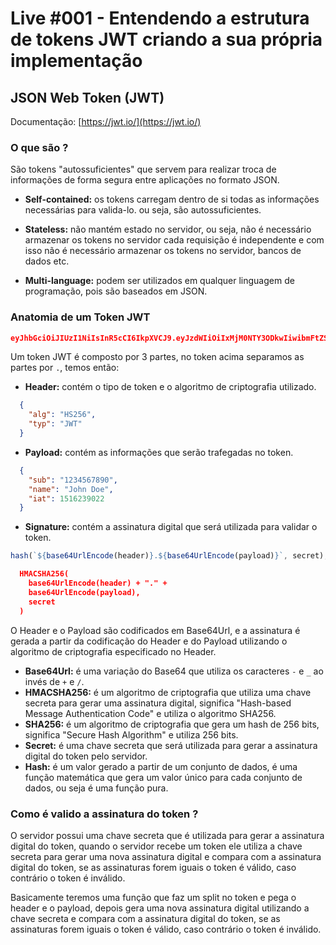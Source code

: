 # Live #001 - Entendendo a estrutura de tokens JWT criando a sua própria implementação

## JSON Web Token (JWT)

Documentação: [https://jwt.io/](https://jwt.io/)

### O que são ?

São tokens "autossuficientes" que servem para realizar troca de informações
de forma segura entre aplicações no formato JSON.

- **Self-contained:** os tokens carregam dentro de si todas as informações necessárias para valida-lo.
  ou seja, são autossuficientes.

- **Stateless:** não mantém estado no servidor, ou seja, não é necessário armazenar os tokens no servidor
  cada requisição é independente e com isso não é necessário armazenar os tokens no servidor, bancos de dados etc.

- **Multi-language:** podem ser utilizados em qualquer linguagem de programação, pois são baseados em JSON.

### Anatomia de um Token JWT

```JSON
eyJhbGciOiJIUzI1NiIsInR5cCI6IkpXVCJ9.eyJzdWIiOiIxMjM0NTY3ODkwIiwibmFtZSI6IkpvaG4gRG9lIiwiaWF0IjoxNTE2MjM5MDIyfQ.cThIIoDvwdueQB468K5xDc5633seEFoqwxjF_xSJyQQ
```

Um token JWT é composto por 3 partes, no token acima separamos as partes por `.`, temos então:

- **Header:** contém o tipo de token e o algoritmo de criptografia utilizado.

```JSON
  {
    "alg": "HS256",
    "typ": "JWT"
  }
```

- **Payload:** contém as informações que serão trafegadas no token.

```JSON
  {
    "sub": "1234567890",
    "name": "John Doe",
    "iat": 1516239022
  }
```

- **Signature:** contém a assinatura digital que será utilizada para validar o token.

```js
hash(`${base64UrlEncode(header)}.${base64UrlEncode(payload)}`, secret);
```

```JSON
  HMACSHA256(
    base64UrlEncode(header) + "." +
    base64UrlEncode(payload),
    secret
  )
```

O Header e o Payload são codificados em Base64Url, e a assinatura é gerada a partir da codificação
do Header e do Payload utilizando o algoritmo de criptografia especificado no Header.

- **Base64Url:** é uma variação do Base64 que utiliza os caracteres `-` e `_` ao invés de `+` e `/`.
- **HMACSHA256:** é um algoritmo de criptografia que utiliza uma chave secreta para gerar uma assinatura digital, significa "Hash-based Message Authentication Code" e utiliza o algoritmo SHA256.
- **SHA256:** é um algoritmo de criptografia que gera um hash de 256 bits, significa "Secure Hash Algorithm" e utiliza 256 bits.
- **Secret:** é uma chave secreta que será utilizada para gerar a assinatura digital do token pelo servidor.
- **Hash:** é um valor gerado a partir de um conjunto de dados, é uma função matemática que gera um valor único para cada conjunto de dados, ou seja é uma função pura.

### Como é valido a assinatura do token ?

O servidor possui uma chave secreta que é utilizada para gerar a assinatura digital do token, quando o servidor recebe um token ele utiliza a chave secreta para gerar uma nova assinatura digital e compara com a assinatura digital do token, se as assinaturas forem iguais o token é válido, caso contrário o token é inválido.

Basicamente teremos uma função que faz um split no token e pega o header e o payload, depois
gera uma nova assinatura digital utilizando a chave secreta e compara com a assinatura digital
do token, se as assinaturas forem iguais o token é válido, caso contrário o token é inválido.
